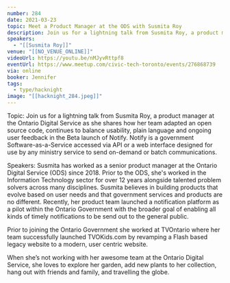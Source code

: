 ```yaml
---
number: 284
date: 2021-03-23
topic: Meet a Product Manager at the ODS with Susmita Roy
description: Join us for a lightning talk from Susmita Roy, a product manager at the Ontario Digital Service as she shares how her team adapted an open source code, continues to balance usability, plain language and ongoing user feedback in the Beta launch of Notify. Notify is a government Software-as-a-Service accessed via API or a web interface designed for use by any ministry service to send on-demand or batch communications.
speakers:
  - "[[Susmita Roy]]"
venue: "[[NO_VENUE_ONLINE]]"
videoUrl: https://youtu.be/nMJyvRttpf8
eventUrl: https://www.meetup.com/civic-tech-toronto/events/276868739
via: online
booker: Jennifer
tags:
  - type/hacknight
image: "[[hacknight_284.jpeg]]"
---
```


Topic:
Join us for a lightning talk from Susmita Roy, a product manager at the Ontario Digital Service as she shares how her team adapted an open source code, continues to balance usability, plain language and ongoing user feedback in the Beta launch of Notify. Notify is a government Software-as-a-Service accessed via API or a web interface designed for use by any ministry service to send on-demand or batch communications.

Speakers:
Susmita has worked as a senior product manager at the Ontario Digital Service (ODS) since 2018. Prior to the ODS, she's worked in the Information Technology sector for over 12 years alongside talented problem solvers across many disciplines. Susmita believes in building products that evolve based on user needs and that government services and products are no different. Recently, her product team launched a notification platform as a pilot within the Ontario Government with the broader goal of enabling all kinds of timely notifications to be send out to the general public.

Prior to joining the Ontario Government she worked at TVOntario where her team successfully launched TVOKids.com by revamping a Flash based legacy website to a modern, user centric website.

When she’s not working with her awesome team at the Ontario Digital Service, she loves to explore her garden, add new plants to her collection, hang out with friends and family, and travelling the globe.